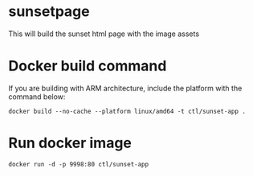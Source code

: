 # sunsetpage
This will build the sunset html page with the image assets

# Docker build command
If you are building with ARM architecture, include the platform with the command below:
```
docker build --no-cache --platform linux/amd64 -t ctl/sunset-app .
```

# Run docker image
```
docker run -d -p 9998:80 ctl/sunset-app
```